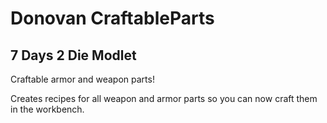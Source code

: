 # Donovan CraftableParts

## 7 Days 2 Die Modlet

Craftable armor and weapon parts!

Creates recipes for all weapon and armor parts so you can now craft them in the workbench.
